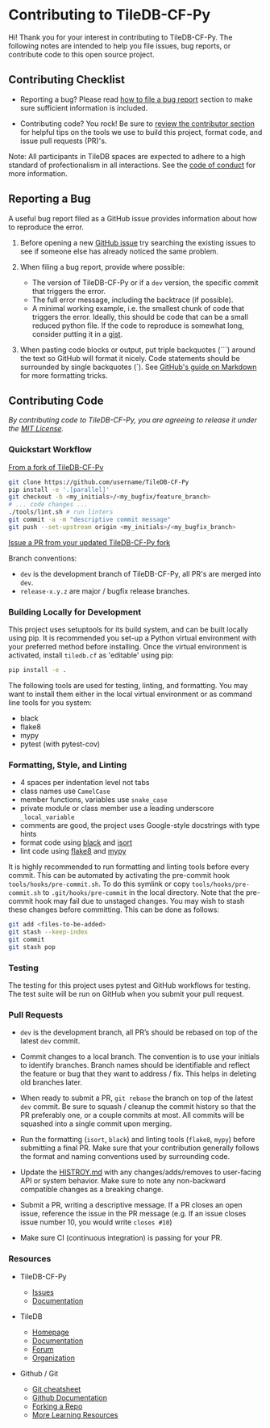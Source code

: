 # Contributing to TileDB-CF-Py

Hi! Thank you for your interest in contributing to TileDB-CF-Py. The following notes are intended to help you file issues, bug reports, or contribute code to this open source project.

## Contributing Checklist

* Reporting a bug?  Please read [how to file a bug report](#reporting-a-bug) section to make sure sufficient information is included.

* Contributing code? You rock! Be sure to [review the contributor section](#contributing-code) for helpful tips on the tools we use to build this project, format code, and issue pull requests (PR)'s.

Note: All participants in TileDB spaces are expected to adhere to a high standard of profectionalism in all interactions. See the [code of conduct](CODE_OF_CONDUCT.md) for more information.

## Reporting a Bug

A useful bug report filed as a GitHub issue provides information about how to reproduce the error.

1. Before opening a new [GitHub issue](https://github.com/TileDB-Inc/TileDB-CF-Py/issues) try searching the existing issues to see if someone else has already noticed the same problem.

2. When filing a bug report, provide where possible:

    * The version of TileDB-CF-Py or if a `dev` version, the specific commit that triggers the error.
    * The full error message, including the backtrace (if possible).
    * A minimal working example, i.e. the smallest chunk of code that triggers the error. Ideally, this should be code that can be a small reduced python file. If the code to reproduce is somewhat long, consider putting it in a [gist](https://gist.github.com).

3. When pasting code blocks or output, put triple backquotes (\`\`\`) around the text so GitHub will format it nicely. Code statements should be surrounded by single backquotes (\`). See [GitHub's guide on Markdown](https://guides.github.com/features/mastering-markdown) for more formatting tricks.

## Contributing Code

*By contributing code to TileDB-CF-Py, you are agreeing to release it under the [MIT License](https://github.com/TileDB-Inc/TileDB/tree/dev/LICENSE).*

### Quickstart Workflow

[From a fork of TileDB-CF-Py](https://help.github.com/articles/fork-a-repo/)

```bash
git clone https://github.com/username/TileDB-CF-Py
pip install -e '.[parallel]'
git checkout -b <my_initials>/<my_bugfix/feature_branch>
# ... code changes ...
./tools/lint.sh # run linters
git commit -a -m "descriptive commit message"
git push --set-upstream origin <my_initials>/<my_bugfix_branch>
```

[Issue a PR from your updated TileDB-CF-Py fork](https://help.github.com/articles/creating-a-pull-request-from-a-fork/)

Branch conventions:

* `dev` is the development branch of TileDB-CF-Py, all PR's are merged into `dev`.
* `release-x.y.z` are major / bugfix release branches.

### Building Locally for Development

This project uses setuptools for its build system, and can be built locally using pip. It is recommended you set-up a Python virtual environment with your preferred method before installing. Once the virtual environment is activated, install `tiledb.cf` as 'editable' using pip:

```bash
pip install -e .
```

The following tools are used for testing, linting, and formatting. You may want to install them either in the local virtual environment or as command line tools for you system:

* black
* flake8
* mypy
* pytest (with pytest-cov)


### Formatting, Style, and Linting

* 4 spaces per indentation level not tabs
* class names use `CamelCase`
* member functions, variables use `snake_case`
* private module or class member use a leading underscore `_local_variable`
* comments are good, the project uses Google-style docstrings with type hints
* format code using [black](https://pypi.org/project/black/) and [isort](https://pypi.org/project/isort/)
* lint code using [flake8](https://pypi.org/project/flake8/) and [mypy](https://pypi.org/project/mypy/)

It is highly recommended to run formatting and linting tools before every commit. This can be automated by activating the pre-commit hook `tools/hooks/pre-commit.sh`. To do this symlink or copy `tools/hooks/pre-commit.sh` to `.git/hooks/pre-commit` in the local directory. Note that the pre-commit hook may fail due to unstaged changes. You may wish to stash these changes before committing. This can be done as follows:

```bash
git add <files-to-be-added>
git stash --keep-index
git commit
git stash pop
```

### Testing

The testing for this project uses pytest and GitHub workflows for testing. The test suite will be run on GitHub when you submit your pull request.

### Pull Requests

* `dev` is the development branch, all PR’s should be rebased on top of the latest `dev` commit.

* Commit changes to a local branch.  The convention is to use your initials to identify branches.  Branch names should be identifiable and reflect the feature or bug that they want to address / fix. This helps in deleting old branches later.

* When ready to submit a PR, `git rebase` the branch on top of the latest `dev` commit.  Be sure to squash / cleanup the commit history so that the PR preferably one, or a couple commits at most.  All commits will be squashed into a single commit upon merging.

* Run the formatting (`isort`, `black`) and linting tools (`flake8`, `mypy`) before submitting a final PR. Make sure that your contribution generally follows the format and naming conventions used by surrounding code.

* Update the [HISTROY.md](HISTORY.md) with any changes/adds/removes to user-facing API or system behavior. Make sure to note any non-backward compatible changes as a breaking change.

* Submit a PR, writing a descriptive message.  If a PR closes an open issue, reference the issue in the PR message (e.g. If an issue closes issue number 10, you would write `closes #10`)

* Make sure CI (continuous integration) is passing for your PR.

### Resources

* TileDB-CF-Py
  * [Issues](https://github.com/TileDB-Inc/TileDB-CF-Py/issues)
  * [Documentation](https://docs.tiledb.com/geospatial)

* TileDB
  * [Homepage](https://tiledb.com)
  * [Documentation](https://docs.tiledb.com/main/)
  * [Forum](https://forum.tiledb.io/)
  * [Organization](https://github.com/TileDB-Inc/)

* Github / Git
  * [Git cheatsheet](https://services.github.com/on-demand/downloads/github-git-cheat-sheet/)
  * [Github Documentation](https://help.github.com/)
  * [Forking a Repo](https://help.github.com/articles/fork-a-repo/)
  * [More Learning Resources](https://help.github.com/articles/git-and-github-learning-resources/)
